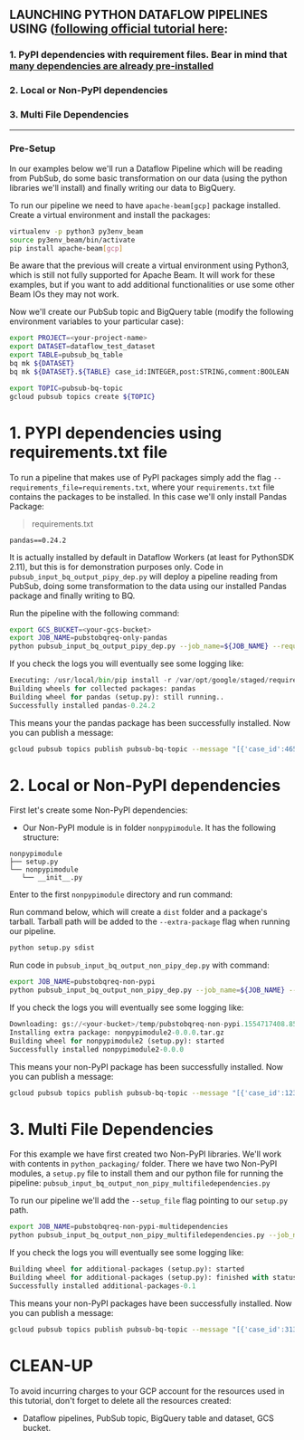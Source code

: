 ## LAUNCHING PYTHON DATAFLOW PIPELINES USING ([following official tutorial here](https://beam.apache.org/documentation/sdks/python-pipeline-dependencies/#multiple-file-dependencies):
### 1. PyPI dependencies with requirement files. Bear in mind that [many dependencies are already pre-installed](https://cloud.google.com/dataflow/docs/concepts/sdk-worker-dependencies)
### 2. Local or Non-PyPI dependencies
### 3. Multi File Dependencies

--------

### Pre-Setup

In our examples below we'll run a Dataflow Pipeline which will be reading from PubSub, do some basic
transformation on our data (using the python libraries we'll install) and finally writing our data to BigQuery.

To run our pipeline we need to have `apache-beam[gcp]` package installed. Create a virtual environment and install the packages:

```bash
virtualenv -p python3 py3env_beam 
source py3env_beam/bin/activate
pip install apache-beam[gcp]
```

Be aware that the previous will create a virtual environment using Python3, which is still not fully supported for Apache Beam.
It will work for these examples, but if you want to add additional functionalities or use some other Beam IOs they may not work.

Now we'll create our PubSub topic and BigQuery table (modify the following environment variables to your particular case): 

```bash
export PROJECT=<your-project-name>
export DATASET=dataflow_test_dataset
export TABLE=pubsub_bq_table
bq mk ${DATASET}
bq mk ${DATASET}.${TABLE} case_id:INTEGER,post:STRING,comment:BOOLEAN

export TOPIC=pubsub-bq-topic
gcloud pubsub topics create ${TOPIC}
```

# 1. PYPI dependencies using requirements.txt file

To run a pipeline that makes use of PyPI packages simply add the flag `--requirements_file=requirements.txt`, 
where your `requirements.txt` file contains the packages to be installed. In this case we'll only install Pandas Package:
> requirements.txt
```
pandas==0.24.2
```

It is actually installed by default in Dataflow Workers (at least for PythonSDK 2.11), but this is for demonstration purposes only.
Code in `pubsub_input_bq_output_pipy_dep.py` will deploy a pipeline reading from PubSub, doing some transformation to the data 
using our installed Pandas package and finally writing to BQ. 

Run the pipeline with the following command:
```bash
export GCS_BUCKET=<your-gcs-bucket>
export JOB_NAME=pubstobqreq-only-pandas 
python pubsub_input_bq_output_pipy_dep.py --job_name=${JOB_NAME} --requirements_file=requirements.txt --runner=DataflowRunner --temp_location=gs://${GCS_BUCKET}/temp --streaming --input_topic projects/${PROJECT}/topics/${TOPIC} --table=${TABLE} --dataset=${DATASET} --project_id=${PROJECT} 
```

If you check the logs you will eventually see some logging like:

```python
Executing: /usr/local/bin/pip install -r /var/opt/google/staged/requirements.txt
Building wheels for collected packages: pandas
Building wheel for pandas (setup.py): still running..
Successfully installed pandas-0.24.2
```

This means your the pandas package has been successfully installed. Now you can publish a message:

```bash
gcloud pubsub topics publish pubsub-bq-topic --message "[{'case_id':465,'post':'','comment':True}]"
```

# 2. Local or Non-PyPI dependencies

First let's create some Non-PyPI dependencies:
- Our Non-PyPI module is in folder `nonpypimodule`. It has the following structure:

```tree
nonpypimodule
├── setup.py
└── nonpypimodule
   └── __init__.py
```

Enter to the first `nonpypimodule` directory and run command:

Run command below, which will create a `dist` folder and a package's tarball. Tarball path will be added to the `--extra-package` flag  when running our pipeline.
```bash
python setup.py sdist
```

Run code in `pubsub_input_bq_output_non_pipy_dep.py`  with command:
```bash
export JOB_NAME=pubstobqreq-non-pypi
python pubsub_input_bq_output_non_pipy_dep.py --job_name=${JOB_NAME} --extra_package=<paht-to-nonpypi-tarball>/nonpypimodule/dist/nonpypimodule-0.1.tar.gz --runner=DataflowRunner --temp_location=gs://${GCS_BUCKET}/temp --streaming --input_topic projects/${PROJECT}/topics/${TOPIC} --table=${TABLE} --dataset=${DATASET} --project_id=${PROJECT} 
```

If you check the logs you will eventually see some logging like:

```python
Downloading: gs://<your-bucket>/temp/pubstobqreq-non-pypi.1554717408.856450/nonpypimodule2-0.0.0.tar.gz to /var/opt/google/tmp/download.0.641644710/file.0 (size: 0 Kb, MD5: Ou48TOCEfsG7KubvEVZHiw==)
Installing extra package: nonpypimodule2-0.0.0.tar.gz
Building wheel for nonpypimodule2 (setup.py): started
Successfully installed nonpypimodule2-0.0.0
```

This means your non-PyPI package has been successfully installed. Now you can publish a message:

```bash
gcloud pubsub topics publish pubsub-bq-topic --message "[{'case_id':123,'post':'asfca','comment':True}]"
```

# 3. Multi File Dependencies  

For this example we have first created two Non-PyPI libraries. We'll work with contents in `python_packaging/` folder. There we have two Non-PyPI modules, a `setup.py` file to install them and our python file for running the pipeline: `pubsub_input_bq_output_non_pipy_multifiledependencies.py`


To run our pipeline we'll add the `--setup_file` flag pointing to our `setup.py` path.
```bash
export JOB_NAME=pubstobqreq-non-pypi-multidependencies
python pubsub_input_bq_output_non_pipy_multifiledependencies.py --job_name ${JOB_NAME} --setup_file /<path-to-setup-file>/setup.py --runner=DataflowRunner --temp_location=gs://${GCS_BUCKET}/temp --streaming --input_topic projects/${PROJECT}/topics/${TOPIC} --table=${TABLE} --dataset=${DATASET} --project_id=${PROJECT}
```

If you check the logs you will eventually see some logging like:

```python
Building wheel for additional-packages (setup.py): started
Building wheel for additional-packages (setup.py): finished with status 'done'
Successfully installed additional-packages-0.1
```

This means your non-PyPI packages have been successfully installed. Now you can publish a message:

```bash
gcloud pubsub topics publish pubsub-bq-topic --message "[{'case_id':313,'post':'aasdfsfca','comment':True}]"
```

# CLEAN-UP

To avoid incurring charges to your GCP account for the resources used in this tutorial, don't forget to delete all the resources created:
- Dataflow pipelines, PubSub topic, BigQuery table and dataset, GCS bucket.
